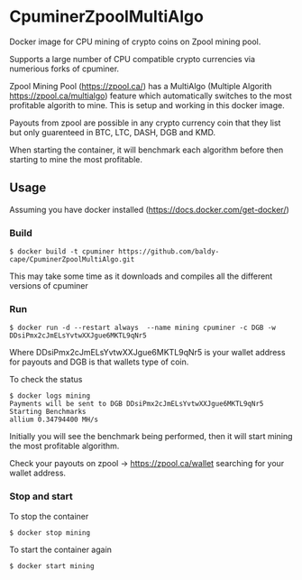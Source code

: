 # CpuminerZpoolMultiAlgo
Docker image for CPU mining of crypto coins on Zpool mining pool. 

Supports a large number of CPU compatible crypto currencies via numerious forks of cpuminer. 

Zpool Mining Pool (https://zpool.ca/) has a MultiAlgo (Multiple Algorith https://zpool.ca/multialgo) feature which automatically switches to the most profitable algorith to mine. This is setup and working in this docker image. 

Payouts from zpool are possible in any crypto currency coin that they list but only guarenteed in BTC, LTC, DASH, DGB and KMD.

When starting the container, it will benchmark each algorithm before then starting to mine the most profitable. 

## Usage
Assuming you have docker installed (https://docs.docker.com/get-docker/)

### Build
```
$ docker build -t cpuminer https://github.com/baldy-cape/CpuminerZpoolMultiAlgo.git 
```
This may take some time as it downloads and compiles all the different versions of cpuminer 
 
### Run
```
$ docker run -d --restart always  --name mining cpuminer -c DGB -w DDsiPmx2cJmELsYvtwXXJgue6MKTL9qNr5
```
Where DDsiPmx2cJmELsYvtwXXJgue6MKTL9qNr5 is your wallet address for payouts and DGB is that wallets type of coin. 

To check the status 
```
$ docker logs mining
Payments will be sent to DGB DDsiPmx2cJmELsYvtwXXJgue6MKTL9qNr5
Starting Benchmarks
allium 0.34794400 MH/s
```
Initially you will see the benchmark being performed, then it will start mining the most profitable algorithm. 

Check your payouts on zpool -> https://zpool.ca/wallet searching for your wallet address. 

### Stop and start 
To stop the container 
```
$ docker stop mining
```
To start the container again
```
$ docker start mining
```
